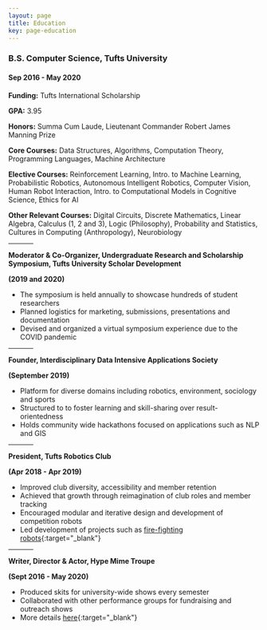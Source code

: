 ```yaml
---
layout: page
title: Education
key: page-education
---
```


### B.S. Computer Science, Tufts University 
#### Sep 2016 - May 2020
**Funding:** Tufts International Scholarship

**GPA:** 3.95

**Honors:** Summa Cum Laude, Lieutenant Commander Robert James Manning Prize 

**Core Courses:** Data Structures, Algorithms, Computation Theory, Programming Languages, Machine Architecture

**Elective Courses:** Reinforcement Learning, Intro. to Machine Learning, Probabilistic Robotics, Autonomous Intelligent Robotics, Computer Vision, Human Robot Interaction, Intro. to Computational Models in Cognitive Science, Ethics for AI

**Other Relevant Courses:** Digital Circuits, Discrete Mathematics, Linear Algebra, Calculus (1, 2 and 3), Logic (Philosophy), Probability and Statistics, Cultures in Computing (Anthropology), Neurobiology

<hr align="center" width="10%">

**Moderator & Co-Organizer, Undergraduate Research and Scholarship Symposium, Tufts University Scholar Development**

**(2019 and 2020)**

* The symposium is held annually to showcase hundreds of student researchers
* Planned logistics for marketing, submissions, presentations and documentation
* Devised and organized a virtual symposium experience due to the COVID pandemic

<hr align="center" width="10%">

**Founder, Interdisciplinary Data Intensive Applications Society**

**(September 2019)**

* Platform for diverse domains including robotics, environment, sociology and sports
* Structured to to foster learning and skill-sharing over result-orientedness
* Holds community wide hackathons focused on applications such as NLP and GIS

<hr align="center" width="10%">

**President, Tufts Robotics Club**

**(Apr 2018 - Apr 2019)**
* Improved club diversity, accessibility and member retention
* Achieved that growth through reimagination of club roles and member tracking
* Encouraged modular and iterative design and development of competition robots
* Led development of projects such as [fire-fighting robots](/projects#trinity-college-international-fire-fighting-robot-contest){:target="_blank"}

<hr align="center" width="10%">

**Writer, Director & Actor, Hype Mime Troupe**

**(Sept 2016 - May 2020)**
* Produced skits for university-wide shows every semester
* Collaborated with other performance groups for fundraising and outreach shows
* More details [here](/activities#miming){:target="_blank"}